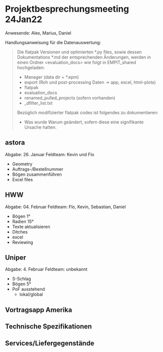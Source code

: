 # Projektbesprechungsmeeting 24Jan22

Anwesende: Alex, Marius, Daniel 

Handlungsanweisung für die Datenauswertung:
> Die flatpak Versionen und optimierten *.py files, sowie dessen Dokumentations *.md der entsprechenden Änderungen, werden in einen Ordner <evaluation_docs> wie folgt in EMPIT_shared hochgeladen:
>   - Manager (data dir + *.epm)
>   - export (Roh und post-processing Daten → app, excel, html-plots)
>   - flatpak
>   - evaluation_docs
>   - renamed_pulled_projects (sofern vorhanden)
>   - <project>_dfilter_list.txt
>
> Bezüglich modifizierter flatpak codes ist folgendes zu dokumentieren:
>   -  Was wurde Warum geändert, sofern diese eine signifikante Ursache hatten.
>

## astora

Abgabe: 26. Januar
Feldteam: Kevin und Flo

- Geometry 
- Auftrags-/Bestellnummer
- Bögen zusammenführen
- Excel files


## HWW

Abgabe: 04. Februar
Feldteam: Flo, Kevin, Sebastian, Daniel

- Bögen 1°
- Radien 15°
- Texte aktualisieren
- Ditches
- excel
- Reviewing

## Uniper

Abgabe: 4. Februar
Feldteam: unbekannt

- S-Schlag
- Bögen 5°
- PoF ausstehend
  * lokal/global

## Vortragsapp Amerika

## Technische Spezifikationen

## Services/Liefergegenstände
